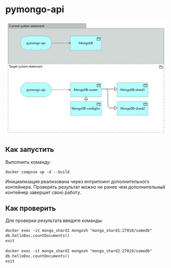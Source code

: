 # pymongo-api

![Image1](schema.jpg)

## Как запустить

Выполнить команду:
```shell
docker compose up -d --build
```
Инициализация реализована через ентрипоинт дополнительного контейнера. 
Проверять результат можно не ранее чем дополнительный контейнер завершит свою работу.

## Как проверить

Для проверки результата введите команды:
```shell
docker exec -it mongo_shard1 mongosh "mongo_shard1:27018/somedb"
db.helloDoc.countDocuments()
exit

docker exec -it mongo_shard2 mongosh "mongo_shard2:27019/somedb"
db.helloDoc.countDocuments()
exit

```
